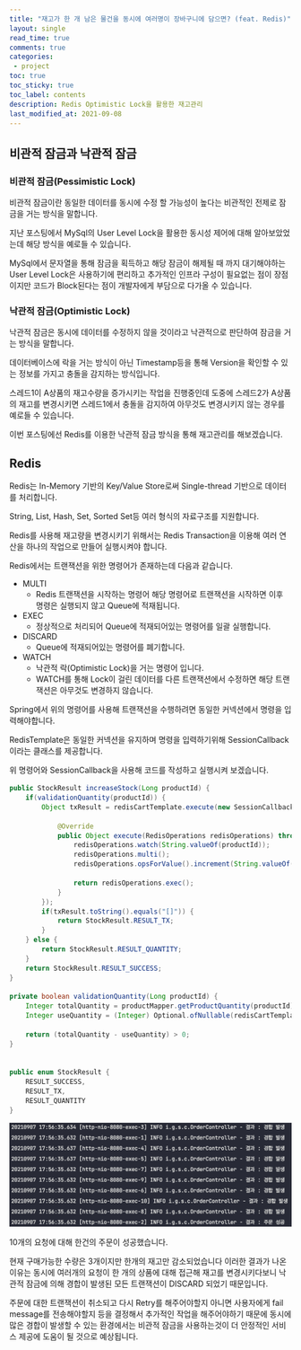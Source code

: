 ```yaml
---
title: "재고가 한 개 남은 물건을 동시에 여러명이 장바구니에 담으면? (feat. Redis)"
layout: single    
read_time: true    
comments: true   
categories: 
 - project  
toc: true    
toc_sticky: true    
toc_label: contents    
description: Redis Optimistic Lock을 활용한 재고관리
last_modified_at: 2021-09-08
---
```




## 비관적 잠금과 낙관적 잠금



### 비관적 잠금(Pessimistic Lock) 

비관적 잠금이란 동일한 데이터를 동시에 수정 할 가능성이 높다는 비관적인 전제로 잠금을 거는 방식을 말합니다.

지난 포스팅에서 MySql의 User Level Lock을 활용한 동시성 제어에 대해 알아보았었는데 해당 방식을 예로들 수 있습니다.

MySql에서 문자열을 통해 잠금을 획득하고 해당 잠금이 해제될 때 까지 대기해야하는 User Level Lock은 사용하기에 편리하고 추가적인 인프라 구성이 필요없는 점이 장점이지만 코드가 Block된다는 점이 개발자에게 부담으로 다가올 수 있습니다.



### 낙관적 잠금(Optimistic Lock)

낙관적 잠금은 동시에 데이터를 수정하지 않을 것이라고 낙관적으로 판단하여 잠금을 거는 방식을 말합니다.

데이터베이스에 락을 거는 방식이 아닌 Timestamp등을 통해 Version을 확인할 수 있는 정보를 가지고 충돌을 감지하는 방식입니다.

스레드1이 A상품의 재고수량을 증가시키는  작업을 진행중인데 도중에 스레드2가 A상품의 재고를 변경시키면 스레드1에서 충돌을 감지하여 아무것도 변경시키지 않는 경우를 예로들 수 있습니다.

이번 포스팅에선 Redis를 이용한 낙관적 잠금 방식을 통해 재고관리를 해보겠습니다.



## Redis

Redis는 In-Memory 기반의 Key/Value Store로써 Single-thread 기반으로 데이터를 처리합니다.

String, List, Hash, Set, Sorted Set등 여러 형식의 자료구조를 지원합니다.



Redis를 사용해 재고량을 변경시키기 위해서는 Redis Transaction을 이용해 여러 연산을 하나의 작업으로 만들어 실행시켜야 합니다.

Redis에서는 트랜잭션을 위한 명령어가 존재하는데 다음과 같습니다.

- MULTI
  - Redis 트랜잭션을 시작하는 명령어 해당 명령어로 트랜잭션을 시작하면 이후 명령은 실행되지 않고 Queue에 적재됩니다.
- EXEC
  - 정상적으로 처리되어 Queue에 적재되어있는 명령어를 일괄 실행합니다.
- DISCARD
  - Queue에 적재되어있는 명령어를 폐기합니다.
- WATCH
  - 낙관적 락(Optimistic Lock)을 거는 명령어 입니다.
  - WATCH를 통해 Lock이 걸린 데이터를 다른 트랜잭션에서 수정하면 해당 트랜잭션은 아무것도 변경하지 않습니다.



Spring에서 위의 명령어를 사용해 트랜잭션을 수행하려면 동일한 커넥션에서 명령을 입력해야합니다.

RedisTemplate은 동일한 커넥션을 유지하며 명령을 입력하기위해 SessionCallback 이라는 클래스를 제공합니다.

위 명령어와 SessionCallback을 사용해 코드를 작성하고 실행시켜 보겠습니다.

```java
public StockResult increaseStock(Long productId) {
    if(validationQuantity(productId)) {
        Object txResult = redisCartTemplate.execute(new SessionCallback<Object>() {

            @Override
            public Object execute(RedisOperations redisOperations) throws DataAccessException {
                redisOperations.watch(String.valueOf(productId));
                redisOperations.multi();
                redisOperations.opsForValue().increment(String.valueOf(productId), 1);

                return redisOperations.exec();
            }
        });
        if(txResult.toString().equals("[]")) {
            return StockResult.RESULT_TX;
        }
    } else {
        return StockResult.RESULT_QUANTITY;
    }
    return StockResult.RESULT_SUCCESS;
}

private boolean validationQuantity(Long productId) {
    Integer totalQuantity = productMapper.getProductQuantity(productId);
    Integer useQuantity = (Integer) Optional.ofNullable(redisCartTemplate.opsForValue().get(String.valueOf(productId))).orElse(0);

    return (totalQuantity - useQuantity) > 0;
}


public enum StockResult {
    RESULT_SUCCESS,
    RESULT_TX,
    RESULT_QUANTITY
}
```

![1](/assets/image/redis_optimistic_lock/1.png)

10개의 요청에 대해 한건의 주문이 성공했습니다.

현재 구매가능한 수량은 3개이지만 한개의 재고만 감소되었습니다 이러한 결과가 나온 이유는 동시에 여러개의 요청이 한 개의 상품에 대해 접근해 재고를 변경시키다보니 낙관적 잠금에 의해 경합이 발생된 모든 트랜잭션이 DISCARD 되었기 때문입니다.



주문에 대한 트랜잭션이 취소되고 다시 Retry를 해주어야할지 아니면 사용자에게 fail message를 전송해야할지 등을 결정해서 추가적인 작업을 해주어야하기 때문에 동시에 많은 경합이 발생할 수 있는 환경에서는 비관적 잠금을 사용하는것이 더 안정적인 서비스 제공에 도움이 될 것으로 예상됩니다.
